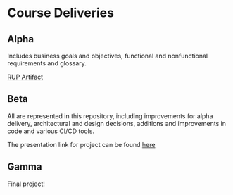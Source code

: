 # Course Deliveries

## Alpha

Includes business goals and objectives, functional and nonfunctional requirements and glossary.

[RUP Artifact](https://docs.google.com/document/d/1kTshmKPXas45ZxOfALtFDYyBRAFjBHGw/edit?usp=sharing&amp;amp;ouid=100351413909128319556&amp;amp;rtpof=true&amp;amp;sd=true)

## Beta

All are represented in this repository, including improvements for alpha delivery, architectural and design decisions, additions and improvements in code and various CI/CD tools.

The presentation link for project can be found [here](https://docs.google.com/presentation/d/14nuUFhhtW44fSY_i3nKUFwgGwclPPiEKDpV5Nkd8A_o/edit?usp=sharing) 

## Gamma

Final project!

